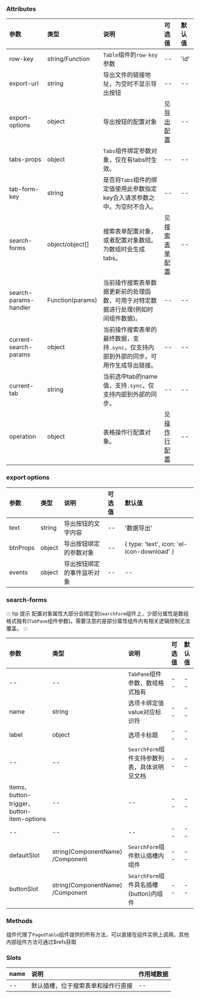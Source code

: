 ### Attributes

| 参数                  | 类型             | 说明                                                                                  | 可选值                           | 默认值 |
| :-------------------- | :--------------- | :------------------------------------------------------------------------------------ | :------------------------------- | :----- |
| row-key               | string/Function  | `Table`组件的`row-key`参数                                                            | --                               | 'id'   |
| export-url            | string           | 导出文件的链接地址，为空时不显示导出按钮                                              | --                               | --     |
| export-options        | object           | 导出按钮的配置对象                                                                    | 见 [导出配置](#export-options)   | --     |
| tabs-props            | object           | `Tabs`组件绑定参数对象，仅在有tabs时生效。                                            | --                               | --     |
| tab-form-key          | string           | 是否将`Tabs`组件的绑定值使用此参数指定key合入请求参数之中。为空时不合入。             | --                               | --     |
| search-forms          | object/object[]  | 搜索表单配置对象，或者配置对象数组。为数组时会生成tabs。                              | 见 [搜索表单配置](#search-forms) | --     |
| search-params-handler | Function(params) | 当前操作搜索表单数据更新前的处理函数，可用于对特定数据进行处理(例如时间组件数据)。    | --                               | --     |
| current-search-params | object           | 当前操作搜索表单的最终数据，支持`.sync`，仅支持内部到外部的同步。可用作生成导出链接。 | --                               | --     |
| current-tab           | string           | 当前选中tab的name值，支持`.sync`，仅支持内部到外部的同步。                            | --                               | --     |
| operation             | object           | 表格操作行配置对象。                                                                  | 见 [操作行配置](#operation)      | --     |


### export options

| 参数     | 类型   | 说明                       | 可选值 | 默认值                                     |
| :------- | :----- | :------------------------- | :----- | :----------------------------------------- |
| text     | string | 导出按钮的文字内容         | --     | '数据导出'                                 |
| btnProps | object | 导出按钮绑定的参数对象     | --     | { type: 'text', icon: 'el-icon-download' } |
| events   | object | 导出按钮绑定的事件监听对象 | --     | --                                         |

### search-forms

::: tip 提示
配置对象属性大部分会绑定到`SearchForm`组件上，少部分属性是数组格式独有(`TabPane`组件参数)。需要注意的是部分属性组件内有相关逻辑控制无法覆盖。
:::

| 参数                                       | 类型                                 | 说明                                         | 可选值 | 默认值 |
| :----------------------------------------- | :----------------------------------- | :------------------------------------------- | :----- | :----- |
| --                                         | --                                   | `TabPane`组件参数，数组格式独有              | --     | --     |
| name                                       | string                               | 选项卡绑定值value对应标识符                  | --     | --     |
| label                                      | object                               | 选项卡标题                                   | --     | --     |
| --                                         | --                                   | `SearchForm`组件支持参数列表，具体说明见文档 | --     | --     |
| items、button-trigger、button-item-options | --                                   | --                                           | --     | --     |
| --                                         | --                                   | --                                           | --     | --     |
| defaultSlot                                | string(ComponentName)<br/>/Component | `SearchForm`组件默认插槽内组件               | --     | --     |
| buttonSlot                                 | string(ComponentName)<br/>/Component | `SearchForm`组件具名插槽(button)内组件       | --     | --     |

### Methods

组件代理了`PagedTable`组件提供的所有方法，可以直接在组件实例上调用。其他内部组件方法可通过$refs获取

### Slots

| name | 说明                               | 作用域数据 |
| :--- | :--------------------------------- | :--------- |
| -- | 默认插槽，位于搜索表单和操作行直接 | --         |

